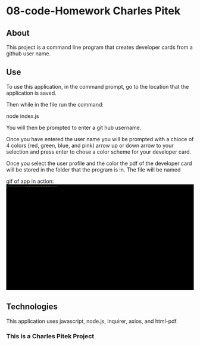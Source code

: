 # 08-code-Homework Charles Pitek

## About
This project is a command line program that creates developer cards from a github user name.

## Use
To use this application, in the command prompt, go to the location that the application is saved.

Then while in the file run the command:

node index.js

You will then be prompted to enter a git hub username.

Once you have entered the user name you will be prompted with a chioce of 4 colors (red, green, blue, and pink) arrow up or down arrow to your selection and press enter to chose a color scheme for your developer card.

Once you select the user profile and the color the pdf of the developer card will be stored in the folder that the program is in. The file will be named 

gif of app in action:
![Gif of app in action](./assets/use.gif)

## Technologies
This application uses javascript, node.js, inquirer, axios, and html-pdf.

### This is a Charles Pitek Project